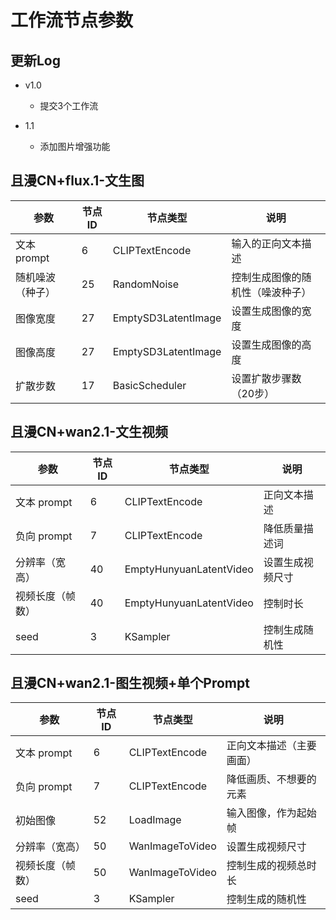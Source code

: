 

# 工作流节点参数
## 更新Log

- v1.0
  - 提交3个工作流
  
- 1.1
  - 添加图片增强功能

## 且漫CN+flux.1-文生图
| 参数             | 节点ID | 节点类型            | 说明                             |
| ---------------- | ------ | ------------------- | -------------------------------- |
| 文本 prompt      | 6      | CLIPTextEncode      | 输入的正向文本描述               |
| 随机噪波（种子） | 25     | RandomNoise         | 控制生成图像的随机性（噪波种子） |
| 图像宽度         | 27     | EmptySD3LatentImage | 设置生成图像的宽度               |
| 图像高度         | 27     | EmptySD3LatentImage | 设置生成图像的高度               |
| 扩散步数         | 17     | BasicScheduler      | 设置扩散步骤数（20步）           |


## 且漫CN+wan2.1-文生视频

| 参数             | 节点ID | 节点类型                | 说明             |
| ---------------- | ------ | ----------------------- | ---------------- |
| 文本 prompt      | 6      | CLIPTextEncode          | 正向文本描述     |
| 负向 prompt      | 7      | CLIPTextEncode          | 降低质量描述词   |
| 分辨率（宽高）   | 40     | EmptyHunyuanLatentVideo | 设置生成视频尺寸 |
| 视频长度（帧数） | 40     | EmptyHunyuanLatentVideo | 控制时长         |
| seed             | 3      | KSampler                | 控制生成随机性   |


## 且漫CN+wan2.1-图生视频+单个Prompt
| 参数             | 节点ID | 节点类型        | 说明                     |
| ---------------- | ------ | --------------- | ------------------------ |
| 文本 prompt      | 6      | CLIPTextEncode  | 正向文本描述（主要画面） |
| 负向 prompt      | 7      | CLIPTextEncode  | 降低画质、不想要的元素   |
| 初始图像         | 52     | LoadImage       | 输入图像，作为起始帧     |
| 分辨率（宽高）   | 50     | WanImageToVideo | 设置生成视频尺寸         |
| 视频长度（帧数） | 50     | WanImageToVideo | 控制生成的视频总时长     |
| seed             | 3      | KSampler        | 控制生成的随机性         |



